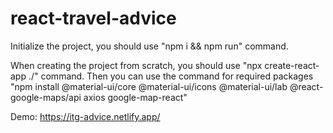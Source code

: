 # react-travel-advice

Initialize the project, you should use "npm i && npm run" command.

When creating the project from scratch, you should use "npx create-react-app ./" command. Then you can use the command for required packages "npm install @material-ui/core @material-ui/icons @material-ui/lab @react-google-maps/api axios google-map-react"

Demo: https://itg-advice.netlify.app/
